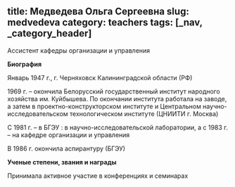 title: Медведева Ольга Сергеевна
slug: medvedeva
category: teachers
tags: [_nav, _category_header]
---

Ассистент кафедры организации и управления

__Биография__

Январь 1947 г., г. Черняховск Калининградской области (РФ)

1969 г. – окончила Белорусский государственный институт народного хозяйства им. Куйбышева. По окончании института работала на заводе, а затем в проектно-конструкторском институте и Центральном научно-исследовательском технологическом институте (ЦНИИТИ г. Москва)

С 1981 г. – в БГЭУ : в научно-исследовательской лаборатории, а с 1983 г. – на кафедре организации и управления

В 1986 г. окончила аспирантуру (БГЭУ)

__Ученые степени, звания и награды__

Принимала активное участие в конференциях и семинарах
